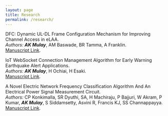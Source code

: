 ```yaml
---
layout: page
title: Research
permalink: /research/
---
```


DFC: Dynamic UL-DL Frame Configuration Mechanism for Improving Channel Access in eLAA.<br>
*Authors:* _**AK Mulay**_, AM Baswade, BR Tamma, A Franklin.<br>
[Manuscript Link](https://ieeexplore.ieee.org/abstract/document/8745472/).

IoT WebSocket Connection Management Algorithm for Early Warning Earthquake Alert Applications.<br>
*Authors:* _**AK Mulay**_, H Ochiai, H Esaki.<br>
[Manuscript Link](https://dl.acm.org/citation.cfm?id=3148094).

A Novel Electric Network Frequency Classification Algorithm And An Electrical Power Signal Measurement Circuit.<br>
*Authors:* CP Konkimalla, SR Dyuthi, SA, H Machiraju, P Bajjuri, W Akram, P Kumar, _**AK Mulay**_, S Siddamsetty, Asvini R, Francis KJ, SS Channappayya. <br>
[Manuscript Link](https://sigport.org/documents/iith-spcup-project-report-1).
